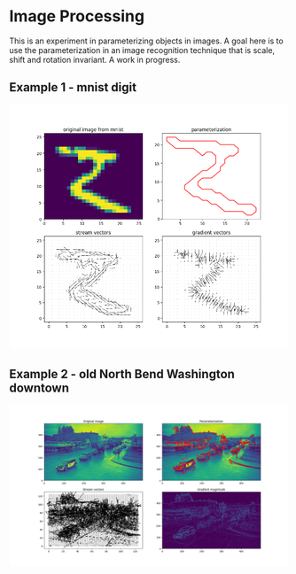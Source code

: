 # Image Processing

This is an experiment in parameterizing objects in images.  A goal here is to use the parameterization in an image recognition technique that is scale, shift and rotation invariant.  A work in progress.

## Example 1 - mnist digit
![](Parameterization.png)

## Example 2 - old North Bend Washington downtown
![](NorthBendParameterization.png)